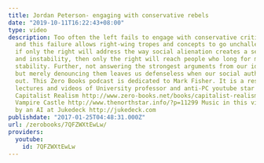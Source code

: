 ```yaml
---
title: Jordan Peterson- engaging with conservative rebels
date: "2019-10-11T16:22:43+08:00"
type: video
description: Too often the left fails to engage with conservative critics of modernity
  and this failure allows right-wing tropes and concepts to go unchallenged. For instance,
  if only the right will address the way social alienation creates a sense of meaninglessness
  and instability, then only the right will reach people who long for meaning and
  stability. Further, not answering the strongest arguments from our ideological opponents
  but merely denouncing them leaves us defenseless when our social authority wears
  out. This Zero Books podcast is dedicated to Mark Fisher. It is a response to the
  lectures and videos of University professor and anti-PC youtube star Jordan Peterson.
  Capitalist Realism http://www.zero-books.net/books/capitalist-realism Exiting the
  Vampire Castle http://www.thenorthstar.info/?p=11299 Music in this video produced
  by an AI at Jukedeck http://jukedeck.com
publishdate: "2017-01-25T04:48:31.000Z"
url: /zerobooks/7QFZWXtEwLw/
providers:
  youtube:
    id: 7QFZWXtEwLw
---
```

